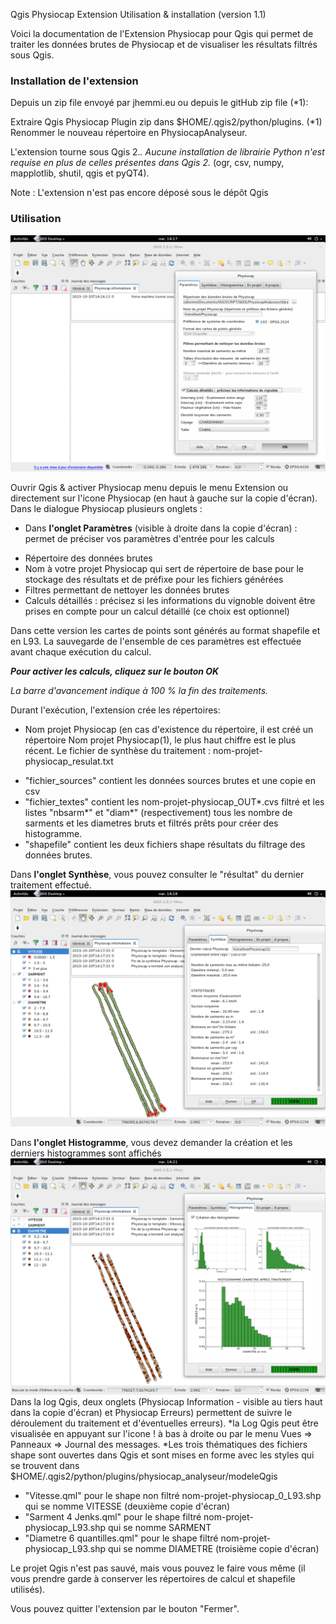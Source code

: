 Qgis Physiocap Extension Utilisation & installation (version 1.1)

Voici la documentation de l'Extension Physiocap pour Qgis qui permet de traiter les données brutes de Physiocap et de visualiser les résultats filtrés sous Qgis.

### Installation de l'extension 

Depuis un zip file envoyé par jhemmi.eu ou depuis le gitHub zip file (*1):

Extraire Qgis Physiocap Plugin zip dans $HOME/.qgis2/python/plugins. 
(*1) Renommer le nouveau répertoire en PhysiocapAnalyseur.

L'extension tourne sous Qgis 2.*. Aucune installation de librairie Python n'est requise en plus de celles présentes dans Qgis 2.* (ogr, csv, numpy, mapplotlib, shutil, qgis et pyQT4). 

Note : L'extension n'est pas encore déposé sous le dépôt Qgis

### Utilisation
![Onglet Paramètre](https://github.com/jhemmi/QgisPhysiocapPlugin/blob/master/help/Version%201.1%20Parametres.png)

Ouvrir Qgis & activer Physiocap menu depuis le menu Extension ou directement sur l'icone Physiocap (en haut à gauche sur la copie d'écran). Dans le dialogue Physiocap plusieurs onglets :
* Dans **l'onglet Paramètres** (visible à droite dans la copie d'écran) : permet de préciser vos paramètres d'entrée pour les calculs
- Répertoire des données brutes
- Nom à votre projet Physiocap qui sert de répertoire de base pour le stockage des résultats et de préfixe pour les fichiers générées
- Filtres permettant de nettoyer les données brutes
- Calculs détaillés :  précisez si les informations du vignoble doivent être prises en compte pour un calcul détaillé (ce choix est optionnel)

Dans cette version les cartes de points sont générés au format shapefile et en L93. La sauvegarde de l'ensemble de ces paramètres est effectuée avant chaque exécution du calcul.

**_Pour activer les calculs, cliquez sur le bouton OK_**

_La barre d'avancement indique à 100 % la fin des traitements._
 
Durant l'exécution, l'extension crée les répertoires:
* Nom projet Physiocap (en cas d'existence du répertoire, il est créé un répertoire Nom projet Physiocap(1), le plus haut chiffre est le plus récent.
Le fichier de synthèse du traitement : nom-projet-physiocap_resulat.txt
- "fichier_sources" contient les données sources brutes et une copie en csv
- "fichier_textes" contient les nom-projet-physiocap_OUT*.cvs filtré et les listes "nbsarm*" et "diam*" (respectivement) tous les nombre de sarments et les diametres bruts et filtrés prêts pour créer des histogramme.
- "shapefile" contient les deux fichiers shape résultats du filtrage des données brutes.

Dans **l'onglet Synthèse**, vous pouvez consulter le "résultat" du dernier traitement effectué.
![Onglet Synthèse](https://github.com/jhemmi/QgisPhysiocapPlugin/blob/master/help/Version%201.1%20Synthese.png)


Dans **l'onglet Histogramme**, vous devez demander la création et les derniers histogrammes sont affichés
![Onglet Histogrammes](https://github.com/jhemmi/QgisPhysiocapPlugin/blob/master/help/Version%201.1%20Histogrammes.png)
Dans la log Qgis, deux onglets (Physiocap Information - visible au tiers haut dans la copie d'écran) et Physiocap Erreurs) permettent de suivre le déroulement du traitement et d'éventuelles erreurs).
*la Log Qgis peut être visualisée en appuyant sur l'icone ! à bas à droite ou par le menu Vues => Panneaux => Journal des messages. 
*Les trois thématiques des fichiers shape sont ouvertes dans Qgis et sont mises en forme avec les styles qui se trouvent dans $HOME/.qgis2/python/plugins/physiocap_analyseur/modeleQgis
* "Vitesse.qml" pour le shape non filtré nom-projet-physiocap_0_L93.shp qui se nomme VITESSE (deuxième copie d'écran)
* "Sarment 4 Jenks.qml" pour le shape filtré nom-projet-physiocap_L93.shp qui se nomme SARMENT 
* "Diametre 6 quantilles.qml" pour le shape filtré nom-projet-physiocap_L93.shp qui se nomme DIAMETRE (troisième copie d'écran)

Le projet Qgis n'est pas sauvé, mais vous pouvez le faire vous même (il vous prendre garde à conserver les répertoires de calcul et shapefile utilisés).

Vous pouvez quitter l'extension par le bouton "Fermer".